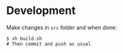 # Development

Make changes in `src` folder and when done:

```
$ sh build.sh
# Then commit and push as usual
```
